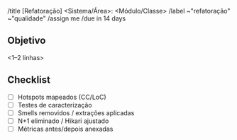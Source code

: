 /title [Refatoração] <Sistema/Área>: <Módulo/Classe>
/label ~"refatoração" ~"qualidade"
/assign me
/due in 14 days

## Objetivo
<1–2 linhas>

## Checklist
- [ ] Hotspots mapeados (CC/LoC)
- [ ] Testes de caracterização
- [ ] Smells removidos / extrações aplicadas
- [ ] N+1 eliminado / Hikari ajustado
- [ ] Métricas antes/depois anexadas
